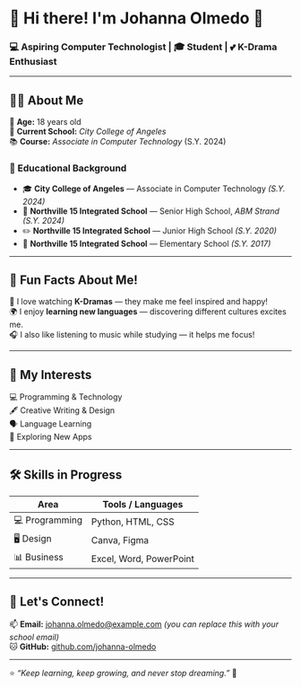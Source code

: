 # 🌸 Hi there! I'm Johanna Olmedo 🌸  
### 💻 Aspiring Computer Technologist | 🎓 Student | 💕 K-Drama Enthusiast  

---

## 👩‍🎓 About Me  

🎂 **Age:** 18 years old  
🏫 **Current School:** *City College of Angeles*  
📚 **Course:** *Associate in Computer Technology* (S.Y. 2024)  

### 🏫 Educational Background  
- 🎓 **City College of Angeles** — Associate in Computer Technology *(S.Y. 2024)*  
- 🧮 **Northville 15 Integrated School** — Senior High School, *ABM Strand* *(S.Y. 2024)*  
- ✏️ **Northville 15 Integrated School** — Junior High School *(S.Y. 2020)*  
- 📖 **Northville 15 Integrated School** — Elementary School *(S.Y. 2017)*  

---

## 💖 Fun Facts About Me!
🌸 I love watching **K-Dramas** — they make me feel inspired and happy!  
🌍 I enjoy **learning new languages** — discovering different cultures excites me.  
🎧 I also like listening to music while studying — it helps me focus!  

---

## 🚀 My Interests  
💻 Programming & Technology  
🖋️ Creative Writing & Design  
🗣️ Language Learning  
📱 Exploring New Apps  

---

## 🛠️ Skills in Progress  
| Area | Tools / Languages |
|------|--------------------|
| 💻 Programming | Python, HTML, CSS |
| 🖥️ Design | Canva, Figma |
| 📊 Business | Excel, Word, PowerPoint |

---

## 💬 Let's Connect!
📫 **Email:** johanna.olmedo@example.com *(you can replace this with your school email)*  
🐱 **GitHub:** [github.com/johanna-olmedo](https://github.com/johanna-olmedo)  

---

⭐ *“Keep learning, keep growing, and never stop dreaming.”* 🌈
